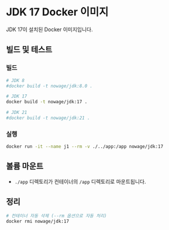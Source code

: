 
# JDK 17 Docker 이미지

JDK 17이 설치된 Docker 이미지입니다.

## 빌드 및 테스트

### 빌드
```bash
# JDK 8
#docker build -t nowage/jdk:8.0 .

# JDK 17
docker build -t nowage/jdk:17 .

# JDK 21
#docker build -t nowage/jdk:21 .
```

### 실행
```bash
docker run -it --name j1 --rm -v ./../app:/app nowage/jdk:17
```

## 볼륨 마운트
- `./app` 디렉토리가 컨테이너의 `/app` 디렉토리로 마운트됩니다.

## 정리
```bash
# 컨테이너 자동 삭제 (--rm 옵션으로 자동 처리)
docker rmi nowage/jdk:17
```